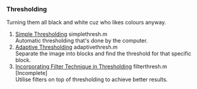 ### Thresholding
Turning them all black and white cuz who likes colours anyway.

1. [Simple Thresholding](../7.%20Thresholding/simplethresh.m) simplethresh.m  
    Automatic thresholding that's done by the computer.
2. [Adaptive Thresholding](../6.%20Thresholding/adaptivethresh.m) adaptivethresh.m  
    Separate the image into blocks and find the threshold for that specific block.
3. [Incorporating Filter Technique in Thresholding](../6.%20Thresholding/filterthresh.m) filterthresh.m [Incomplete]  
    Utilise filters on top of thresholding to achieve better results.